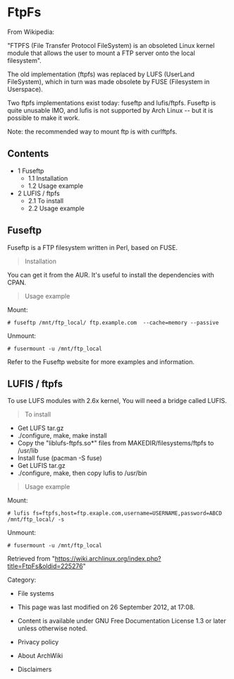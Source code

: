 FtpFs
=====

From Wikipedia:

"FTPFS (File Transfer Protocol FileSystem) is an obsoleted Linux kernel
module that allows the user to mount a FTP server onto the local
filesystem".

The old implementation (ftpfs) was replaced by LUFS (UserLand
FileSystem), which in turn was made obsolete by FUSE (Filesystem in
Userspace).

Two ftpfs implementations exist today: fuseftp and lufis/ftpfs. Fuseftp
is quite unusable IMO, and lufis is not supported by Arch Linux -- but
it is possible to make it work.

Note: the recommended way to mount ftp is with curlftpfs.

Contents
--------

-   1 Fuseftp
    -   1.1 Installation
    -   1.2 Usage example
-   2 LUFIS / ftpfs
    -   2.1 To install
    -   2.2 Usage example

Fuseftp
-------

Fuseftp is a FTP filesystem written in Perl, based on FUSE.

> Installation

You can get it from the AUR. It's useful to install the dependencies
with CPAN.

> Usage example

Mount:

    # fuseftp /mnt/ftp_local/ ftp.example.com  --cache=memory --passive

Unmount:

    # fusermount -u /mnt/ftp_local

Refer to the Fuseftp website for more examples and information.

LUFIS / ftpfs
-------------

To use LUFS modules with 2.6x kernel, You will need a bridge called
LUFIS.

> To install

-   Get LUFS tar.gz
-   ./configure, make, make install
-   Copy the "liblufs-ftpfs.so*" files from MAKEDIR/filesystems/ftpfs to
    /usr/lib
-   Install fuse (pacman -S fuse)
-   Get LUFIS tar.gz
-   ./configure, make, then copy lufis to /usr/bin

> Usage example

Mount:

    # lufis fs=ftpfs,host=ftp.exaple.com,username=USERNAME,password=ABCD /mnt/ftp_local/ -s

Unmount:

    # fusermount -u /mnt/ftp_local

Retrieved from
"https://wiki.archlinux.org/index.php?title=FtpFs&oldid=225276"

Category:

-   File systems

-   This page was last modified on 26 September 2012, at 17:08.
-   Content is available under GNU Free Documentation License 1.3 or
    later unless otherwise noted.
-   Privacy policy
-   About ArchWiki
-   Disclaimers

